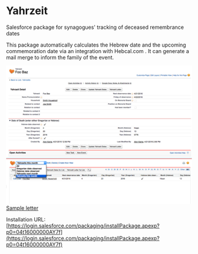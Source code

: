 # Yahrzeit
Salesforce package for synagogues' tracking of deceased remembrance dates

This package automatically calculates the Hebrew date and the upcoming commemoration date via an integration with Hebcal.com . It can generate a mail merge to inform the family of the event. 

![Detail View](https://raw.githubusercontent.com/alonkama/Yahrzeit/master/Yahrzeit%20detail%20view.png)
![List View](https://raw.githubusercontent.com/alonkama/Yahrzeit/master/Yahrzeit%20list%20view.png)
[Sample letter](https://github.com/alonkama/Yahrzeit/blob/master/Sample%20letter.pdf)

Installation URL: [https://login.salesforce.com/packaging/installPackage.apexp?p0=04t16000000AY7f](https://login.salesforce.com/packaging/installPackage.apexp?p0=04t16000000AY7f)


